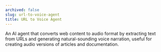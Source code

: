 ```yaml
---
archived: false
slug: url-to-voice-agent
title: URL to Voice Agent
---
```


An AI agent that converts web content to audio format by extracting text from URLs and generating natural-sounding voice narration, useful for creating audio versions of articles and documentation.